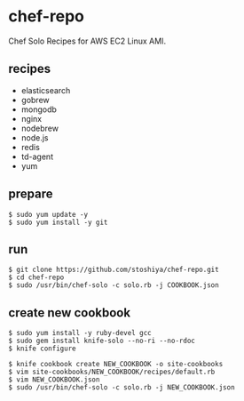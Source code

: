# chef-repo

Chef Solo Recipes for AWS EC2 Linux AMI. 


## recipes

 - elasticsearch
 - gobrew
 - mongodb
 - nginx
 - nodebrew
 - node.js
 - redis
 - td-agent
 - yum

## prepare

```
$ sudo yum update -y
$ sudo yum install -y git
```

## run

```
$ git clone https://github.com/stoshiya/chef-repo.git
$ cd chef-repo
$ sudo /usr/bin/chef-solo -c solo.rb -j COOKBOOK.json
```

## create new cookbook

```
$ sudo yum install -y ruby-devel gcc
$ sudo gem install knife-solo --no-ri --no-rdoc
$ knife configure

$ knife cookbook create NEW_COOKBOOK -o site-cookbooks
$ vim site-cookbooks/NEW_COOKBOOK/recipes/default.rb
$ vim NEW_COOKBOOK.json
$ sudo /usr/bin/chef-solo -c solo.rb -j NEW_COOKBOOK.json
```
